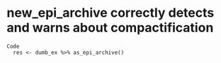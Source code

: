 # new_epi_archive correctly detects and warns about compactification

    Code
      res <- dumb_ex %>% as_epi_archive()

